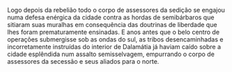 ﻿Logo depois da rebelião todo o corpo de assessores da sedição se engajou numa defesa enérgica da cidade contra as hordas de semibárbaros que sitiaram suas muralhas em consequência das doutrinas de liberdade que lhes foram prematuramente ensinadas. E anos antes que o belo centro de operações  submergisse sob as ondas do sul, as tribos desencaminhadas e incorretamente instruídas do interior de Dalamátia já haviam caído sobre a cidade esplêndida num assalto semisselvagem, empurrando o corpo de assessores da secessão e seus aliados para o norte.